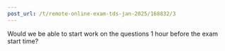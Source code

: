 ```yaml
---
post_url: /t/remote-online-exam-tds-jan-2025/168832/3
---
```

Would we be able to start work on the questions 1 hour before the exam start time?